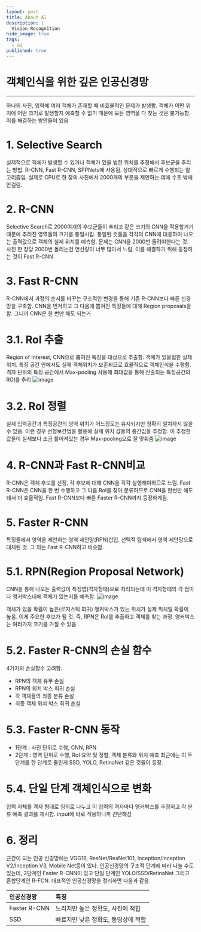 ```yaml
---
layout: post
title: About AI
description: |
  Vision Recognition
hide_image: true
tags:
  - ai
published: true
---
```


# 객체인식을 위한 깊은 인공신경망
* * *
하나의 사진, 입력에 여러 객체가 존재할 때 비효율적인 문제가 발생함. 객체가 어떤 위치에 어떤 크기로 발생할지 예측할 수 없기 때문에 모든 영역을
다 찾는 것은 불가능함. 이를 해결하는 방안들이 있음

# 1. Selective Search
실제적으로 객체가 발생할 수 있거나 객체가 있을 법한 위치를 추정해서 후보군을 추리는 방법. R-CNN, Fast R-CNN, SPPNets에 사용됨.
상대적으로 빠르게 수행되는 알고리즘임. 실제로 CPU로 한 장의 사진에서 2000개의 부분을 제안하는 데에 수초 밖에 안걸림.

# 2. R-CNN
Selective Search로 2000여개의 후보군들이 추리고 같은 크기의 CNN을 적용할거기 때문에 추려진 영역들의 크기를 통일시킴. 
통일된 것들을 각각의 CNN에 대응하여 나오는 출력값으로 객체의 실제 위치를 예측함. 문제는 CNN을 2000번 돌려야한다는 것. 사진 한 장당 
2000번 돌리는건 연산량이 너무 많아서 느림. 이를 해결하기 위해 등장하는 것이 Fast R-CNN

# 3. Fast R-CNN
R-CNN에서 과정의 순서를 바꾸는 구조적인 변경을 통해 기존 R-CNN보다 빠른 신경망을 구축함. CNN을 먼저하고 그 다음에 뽑혀진 특징들에 대해
Region proposals을 함. 그니까 CNN은 한 번만 해도 되는거

# 3.1. RoI 추출
Region of Interest, CNN으로 뽑혀진 특징을 대상으로 추출함. 객체가 있을법한 실제 위치. 특징 공간 안에서도 실제 객체위치가 보존되므로
효율적으로 객체인식을 수행함.
격자 단위의 특징 공간에서 Max-pooling 사용해 최대값을 통해 산출되는 특징공간의 ROI를 추리
![image](https://user-images.githubusercontent.com/69246778/129175950-c06069db-9baf-41c9-b74c-506c497b9bfc.png)

# 3.2. RoI 정렬
실제 입력공간과 특징공간의 영역 위치가 어느정도는 유지되지만 정확히 일치하지 않을 수 있음. 이런 경우 선형보간법을 활용해 
실제 위치 값들의 중간값을 추정함. 이 추정한 값들이 실제보다 조금 틀어져있는 경우 Max-pooling으로 잘 맞춰줌
![image](https://user-images.githubusercontent.com/69246778/129176319-20de89fe-2094-43c3-9656-5e2ce42f50a3.png)

# 4. R-CNN과 Fast R-CNN비교
R-CNN은 객체 후보를 선정, 각 후보에 대해 CNN을 각각 실행해야하므로 느림. Fast R-CNN은 CNN을 한 번 수행하고 그 다음 RoI를 찾아 분류하므로
CNN을 한번만 해도돼서 더 효율적임. Fast R-CNN보다 빠른 Faster R-CNN까지 등장하게됨. 

# 5. Faster R-CNN
특징들에서 영역을 제안하는 영역 제안망(RPN)삽입. 선택적 탐색에서 영역 제안망으로 대체된 것. 그 외는 Fast R-CNN하고 비슷함.

# 5.1. RPN(Region Proposal Network)
CNN을 통해 나오는 출력값이 특징맵(격자형태)으로 처리되는데 이 격자형태의 각 점마다 앵커박스내에 객체가 있는지를 예측함.
![image](https://user-images.githubusercontent.com/69246778/129177985-2e025937-6452-47a3-a65c-91a1d354f03b.png)   
   
객체가 있을 확률이 높은(로지스틱 회귀) 앵커박스가 있는 위치가 실제 위치일 확률이 높음. 이게 주요한 후보가 될 것. 
즉, RPN은 RoI를 추출하고 객체를 찾는 과정. 앵커박스는 여러가지 크기를 가질 수 있음.

# 5.2. Faster R-CNN의 손실 함수
4가지의 손실함수 고려함.
* RPN의 객체 유무 손실
* RPN의 위치 박스 회귀 손실
* 각 객체들의 최종 분류 손실
* 최종 객체 위치 박스 회귀 손실

# 5.3. Faster R-CNN 동작
- 1단계 : 사진 단위로 수행, CNN, RPN
- 2단계 : 영역 단위로 수행, RoI 요약 및 정렬, 객체 분류와 위치 예측
최근에는 이 두 단계를 한 단계로 줄인게 SSD, YOLO, RetinaNet 같은 것들이 등장. 

# 5.4. 단일 단계 객체인식으로 변화
입력 자체를 격자 형태로 임의로 나누고 이 입력의 격자마다 앵커박스를 추정하고 각 분류 예측 결과를 제시함. input에 바로 적용하니까 간단해짐

# 6. 정리
근간이 되는 인공 신경망에는 VGG16, ResNet/ResNet101, Inception/Inception V2/Inception V3, Mobile Net등이 있다.
인공신경망의 구조적 단계에 따라 나눌 수도 있는데, 2단계인 Faster R-CNN이 있고 단일 단계인 YOLO/SSD/RetinaNet 그리고 혼합단계인 R-FCN.
대표적인 인공신경망을 정리하면 다음과 같음

|인공신경망 | 특징|
|:---------|:----|
|Faster R-CNN|느리지만 높은 정확도, 사진에 적합|
|SSD|빠르지만 낮은 정확도, 동영상에 적합|


